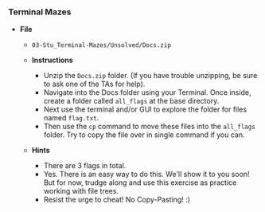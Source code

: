 ### Terminal Mazes 

* **File**

    * `03-Stu_Terminal-Mazes/Unsolved/Docs.zip`

  * **Instructions**

    * Unzip the `Docs.zip` folder. (If you have trouble unzipping, be sure to ask one of the TAs for help).
    * Navigate into the Docs folder using your Terminal. Once inside, create a folder called `all_flags` at the base directory.
    * Next use the terminal and/or GUI to explore the folder for files named `flag.txt`. 
    * Then use the `cp` command to move these files into the `all_flags` folder. Try to copy the file over in  single command if you can.

  * **Hints**

    * There are 3 flags in total. 
    * Yes. There is an easy way to do this. We'll show it to you soon! But for now, trudge along and use this exercise as practice working with file trees.
    * Resist the urge to cheat! No Copy-Pasting! :)